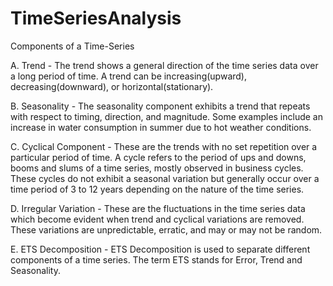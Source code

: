 # TimeSeriesAnalysis


Components of a Time-Series <br/>

A. Trend - The trend shows a general direction of the time series data over a long period of time. A trend can be increasing(upward), decreasing(downward), or horizontal(stationary). <br/>

B. Seasonality - The seasonality component exhibits a trend that repeats with respect to timing, direction, and magnitude. Some examples include an increase in water consumption in summer due to hot weather conditions. <br/>

C. Cyclical Component - These are the trends with no set repetition over a particular period of time. A cycle refers to the period of ups and downs, booms and slums of a time series, mostly observed in business cycles. <br/> These cycles do not exhibit a seasonal variation but generally occur over a time period of 3 to 12 years depending on the nature of the time series. <br/>

D. Irregular Variation - These are the fluctuations in the time series data which become evident when trend and cyclical variations are removed. These variations are unpredictable, erratic, and may or may not be random. <br/>

E. ETS Decomposition - ETS Decomposition is used to separate different components of a time series. The term ETS stands for Error, Trend and Seasonality. <br/>
